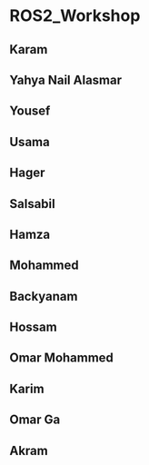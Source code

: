 # ROS2_Workshop

## Karam

## Yahya Nail Alasmar 

## Yousef

## Usama

## Hager

## Salsabil

## Hamza

## Mohammed

## Backyanam

## Hossam

## Omar Mohammed

## Karim

## Omar Ga

## Akram
